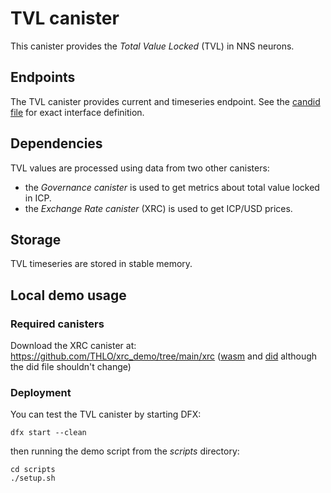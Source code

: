 # TVL canister

This canister provides the _Total Value Locked_ (TVL) in NNS neurons.

## Endpoints
The TVL canister provides current and timeseries endpoint.
See the [candid file](tvl.did) for exact interface definition.

## Dependencies

TVL values are processed using data from two other canisters:
- the _Governance canister_ is used to get metrics about total value locked in ICP.
- the _Exchange Rate canister_ (XRC) is used to get ICP/USD prices.

## Storage

TVL timeseries are stored in stable memory.

## Local demo usage

### Required canisters

Download the XRC canister at: https://github.com/THLO/xrc_demo/tree/main/xrc
([wasm](https://github.com/THLO/xrc_demo/tree/main/xrc/xrc.wasm.gz) and [did](https://github.com/THLO/xrc_demo/tree/main/xrc/xrc.did) although the did file shouldn't change)

### Deployment

You can test the TVL canister by starting DFX:

```shell
dfx start --clean
```

then running the demo script from the _scripts_ directory:

```shell
cd scripts
./setup.sh
```

